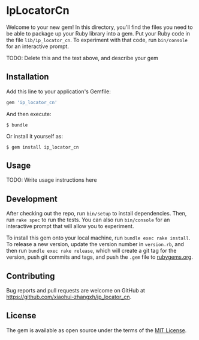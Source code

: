 # IpLocatorCn

Welcome to your new gem! In this directory, you'll find the files you need to be able to package up your Ruby library into a gem. Put your Ruby code in the file `lib/ip_locator_cn`. To experiment with that code, run `bin/console` for an interactive prompt.

TODO: Delete this and the text above, and describe your gem

## Installation

Add this line to your application's Gemfile:

```ruby
gem 'ip_locator_cn'
```

And then execute:

    $ bundle

Or install it yourself as:

    $ gem install ip_locator_cn

## Usage

TODO: Write usage instructions here

## Development

After checking out the repo, run `bin/setup` to install dependencies. Then, run `rake spec` to run the tests. You can also run `bin/console` for an interactive prompt that will allow you to experiment.

To install this gem onto your local machine, run `bundle exec rake install`. To release a new version, update the version number in `version.rb`, and then run `bundle exec rake release`, which will create a git tag for the version, push git commits and tags, and push the `.gem` file to [rubygems.org](https://rubygems.org).

## Contributing

Bug reports and pull requests are welcome on GitHub at https://github.com/xiaohui-zhangxh/ip_locator_cn.

## License

The gem is available as open source under the terms of the [MIT License](https://opensource.org/licenses/MIT).
